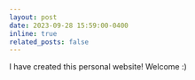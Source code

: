 ```yaml
---
layout: post
date: 2023-09-28 15:59:00-0400
inline: true
related_posts: false
---
```


I have created this personal website! Welcome :)
